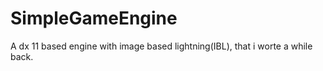 # SimpleGameEngine
A dx 11 based engine with image based lightning(IBL), that i worte a while back.
